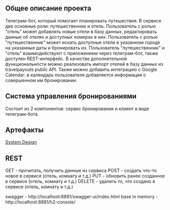 ## Общее описание проекта
Телеграм-бот, который помогает планировать путешествия. В сервисе две основные роли: путешественник и отель. Пользователь с ролью "отель" может добавлять новые отели в базу данных, редактировать данные об отелях и доступных номерах в них. Пользователь с ролью "путешественник" может искать доступные отели в указанном городе на указанные даты и бронировать их. Пользователь "путешественник" и "отель" взаимодействуют с приложением через телеграм-бот, также доступен REST-интерфейс.
В качестве дополнительной функциональности можно реализовать импорт отелей в базу данных из travelpayouts pubilc API.
Также можно добавить интеграцию с Google Calendar: в календарь пользователя добавляется информация о совершенном им бронировании.

## Система управления бронированиями

Состоит из 2 компонентов: сервис бронирования и клиент в виде телеграм-бота

## Артефакты

[System Design](https://drive.google.com/file/d/1IW97g0MwaemNCmsamIA3MzLtAbG9uwL9/view?usp=sharing)


## REST

GET - прочитать, получить данные из сервиса
POST - создать что-то новое в сервисе (отель, комнату и т.д.)
PUT - обновить ранее созданное в сервисе (отель, комнату и т.д.)
DELETE - удалить то, что создано в сервисе (отель, комнату и т.д.)

swagger - http://localhost:8881/swagger-ui/index.html
base in memory - http://localhost:8881/h2-console/
